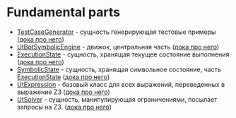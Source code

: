 # Fundamental parts

- [TestCaseGenerator](../../../utbot-framework/src/main/kotlin/org/utbot/framework/plugin/api/TestCaseGenerator.kt) - сущность генерирующая тестовые примеры ([дока про него](utbot/TestCaseGenerator.md))
- [UtBotSymbolicEngine](../../../utbot-framework/src/main/kotlin/org/utbot/engine/UtBotSymbolicEngine.kt) - движок, центральная часть ([дока про него](utbot/UtBotSymbolicEngine.md))
- [ExecutionState](../../../utbot-framework/src/main/kotlin/org/utbot/engine/state/ExecutionState.kt) - сущность, хранящая текущее состояние выполнения ([дока про него](utbot/ExecutionState.md))
- [SymbolicState](../../../utbot-framework/src/main/kotlin/org/utbot/engine/symbolic/SymbolicState.kt) - сущность, хранящая символьное состояние, часть [ExecutionState](../../../utbot-framework/src/main/kotlin/org/utbot/engine/state/ExecutionState.kt) ([дока про него](utbot/SymbolicState.md))
- [UtExpression](../../../utbot-framework/src/main/kotlin/org/utbot/engine/pc/UtExpression.kt) - базовый класс для всех выражений, переведенных в выражение Z3 ([дока про него](utbot/UtExpression.md))
- [UtSolver](../../../utbot-framework/src/main/kotlin/org/utbot/engine/pc/UtSolver.kt) - сущность, манипулирующая ограничениями, посылает запросы на Z3. ([дока про него](utbot/UtSolver.md))
